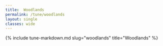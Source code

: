 ```yaml
---
title:  Woodlands
permalink: /tune/woodlands
layout: single
classes: wide
---
```

{% include tune-markdown.md slug="woodlands" title="Woodlands" %}
